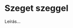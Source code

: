 <!-- ======================================================================
--- Search engine
title:          Szeget szeggel
keywords:       szeget szeggel, Shakespeare, vígjáték
description:    William Shakespeare: Szeget szeggel.
--- Menu system
order:          60
text:           Measure for Measure
hidden:         false
umbel:          false
--- Page properties
id:             /comedies/measure-for-measure
document:       
layout:         layout-2-left
$-left:         play-list
======================================================================= -->

# Szeget szeggel

Leírás...
